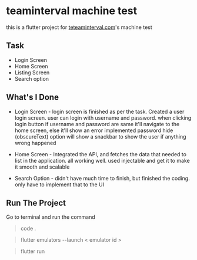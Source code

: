 # teaminterval machine test

 this is a flutter project for [teteaminterval.com](https://www.teaminterval.in/)'s machine test

## Task 
- Login Screen
- Home Screen
- Listing Screen
- Search option



## What's I Done

- Login Screen - 
login screen is finished as per the task. Created a user login screen. user can login with username and password. when clicking login button if username and password are same it'll navigate to the home screen, else it'll show an error
implemented password hide (obscureText) option
will show a snackbar to show the user if anything wrong happened

- Home Screen - 
Integrated the API, and fetches the data that needed to list in the application. all working well.
used injectable and get it to make it smooth and scalable

- Search Option - 
didn't have much time to finish, but finished the coding. only have to implement that to the UI

## Run The Project

Go to terminal and run the command
> code .

> flutter emulators --launch < emulator id >

> flutter run
